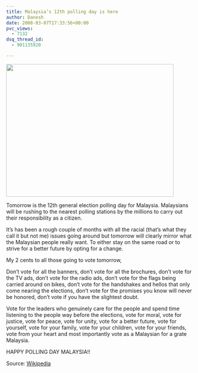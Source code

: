 ```yaml
---
title: Malaysia’s 12th polling day is here
author: Danesh
date: 2008-03-07T17:33:56+00:00
pvc_views:
  - 7132
dsq_thread_id:
  - 901135920

---
```

<img loading="lazy" src="http://farm3.static.flickr.com/2209/2317063760_478a8a0133_o.jpg" height="356" width="450" />

Tomorrow is the 12th general election polling day for Malaysia. Malaysians will be rushing to the nearest polling stations by the millions to carry out their responsibility as a citizen.

It&#8217;s has been a rough couple of months with all the racial (that&#8217;s what they call it but not me) issues going around but tomorrow will clearly mirror what the Malaysian people really want. To either stay on the same road or to strive for a better future by opting for a change.

My 2 cents to all those going to vote tomorrow,

Don&#8217;t vote for all the banners, don&#8217;t vote for all the brochures, don&#8217;t vote for the TV ads, don&#8217;t vote for the radio ads, don&#8217;t vote for the flags being carried around on bikes, don&#8217;t vote for the handshakes and hellos that only come nearing the elections, don&#8217;t vote for the promises you know will never be honored, don&#8217;t vote if you have the slightest doubt.

Vote for the leaders who genuinely care for the people and spend time listening to the people way before the elections, vote for moral, vote for justice, vote for peace, vote for unity, vote for a better future, vote for yourself, vote for your family, vote for your children, vote for your friends, vote from your heart and most importantly vote as a Malaysian for a grate Malaysia.

HAPPY POLLING DAY MALAYSIA!!

Source: [Wikipedia][1]

 [1]: http://en.wikipedia.org/wiki/Malaysian_general_election%2C_2008